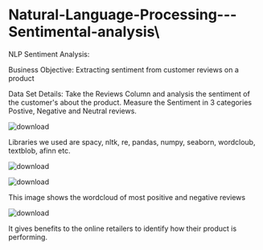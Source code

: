 # Natural-Language-Processing---Sentimental-analysis\


NLP Sentiment Analysis:

Business Objective: Extracting sentiment from customer reviews on a product 

Data Set Details:
Take the Reviews Column and analysis the sentiment of the customer's about the product.
Measure the Sentiment in 3 categories Postive, Negative and Neutral reviews.


![download](https://user-images.githubusercontent.com/103837830/175078303-f60570f9-157e-464b-a5e8-2fc47adba64f.jpg)



Libraries we used are spacy, nltk, re, pandas, numpy, seaborn, wordcloub, textblob, afinn etc.


![download](https://user-images.githubusercontent.com/103837830/175079437-c8991afb-cca2-4065-b7d3-3cadddd9bdc9.png)


![download](https://user-images.githubusercontent.com/103837830/175079513-f691f83a-f163-44cb-81fb-fc8b595aa24d.jpg)

This image shows the wordcloud of most positive and negative reviews


![download](https://user-images.githubusercontent.com/103837830/175079587-69bf7be7-8447-4867-aeb8-6cab915896b3.jpg)

It gives benefits to the online retailers to identify how their product is performing. 
